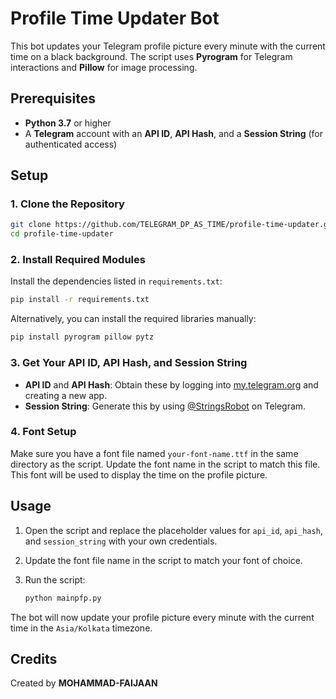 # Profile Time Updater Bot

This bot updates your Telegram profile picture every minute with the current time on a black background. The script uses **Pyrogram** for Telegram interactions and **Pillow** for image processing.

## Prerequisites

- **Python 3.7** or higher
- A **Telegram** account with an **API ID**, **API Hash**, and a **Session String** (for authenticated access)

## Setup

### 1. Clone the Repository

```bash
git clone https://github.com/TELEGRAM_DP_AS_TIME/profile-time-updater.git
cd profile-time-updater
```

### 2. Install Required Modules

Install the dependencies listed in `requirements.txt`:

```bash
pip install -r requirements.txt
```

Alternatively, you can install the required libraries manually:

```bash
pip install pyrogram pillow pytz
```

### 3. Get Your API ID, API Hash, and Session String

- **API ID** and **API Hash**: Obtain these by logging into [my.telegram.org](https://my.telegram.org) and creating a new app.
- **Session String**: Generate this by using [@StringsRobot](https://t.me/StringsRobot) on Telegram.

### 4. Font Setup

Make sure you have a font file named `your-font-name.ttf` in the same directory as the script. Update the font name in the script to match this file. This font will be used to display the time on the profile picture.

## Usage

1. Open the script and replace the placeholder values for `api_id`, `api_hash`, and `session_string` with your own credentials.
2. Update the font file name in the script to match your font of choice.
3. Run the script:

    ```bash
    python mainpfp.py
    ```

The bot will now update your profile picture every minute with the current time in the `Asia/Kolkata` timezone.

## Credits

Created by **MOHAMMAD-FAIJAAN**
